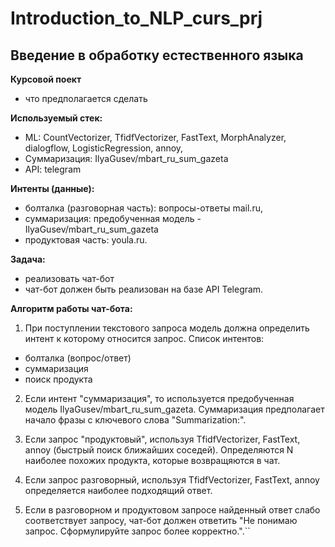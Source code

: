 # Introduction_to_NLP_curs_prj
## Введение в обработку естественного языка

__Курсовой поект__
- что предполагается сделать

__Используемый стек:__
- ML: CountVectorizer, TfidfVectorizer, FastText, MorphAnalyzer, dialogflow, LogisticRegression, annoy,
- Суммаризация: IlyaGusev/mbart_ru_sum_gazeta
- API: telegram

__Интенты (данные):__
- болталка (разговорная часть): вопросы-ответы mail.ru,
- суммаризация: предобученная модель - IlyaGusev/mbart_ru_sum_gazeta
- продуктовая часть: youla.ru.

__Задача:__
- реализовать чат-бот
- чат-бот должен быть реализован на базе API Telegram.

__Алгоритм работы чат-бота:__

1. При поступлении текстового запроса модель должна определить интент к которому относится запрос.
Список интентов:
- болталка (вопрос/ответ)
- суммаризация
- поиск продукта

2. Если интент "cуммаризация", то используется предобученная модель IlyaGusev/mbart_ru_sum_gazeta.
Суммаризация предполагает начало фразы с ключевого слова "Summarization:".

3. Если запрос "продуктовый", используя TfidfVectorizer, FastText, annoy (быстрый поиск ближайших соседей).
Определяются N наиболее похожих продукта, которые возвращяются в чат.

4. Если запрос разговорный, используя TfidfVectorizer, FastText, annoy определяется наиболее подходящий ответ.

5. Если в разговорном и продуктовом запросе найденный ответ слабо соответствует запросу,
чат-бот должен ответить "Не понимаю запрос. Сформулируйте запрос более корректно.".``

